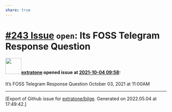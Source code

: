 ```yaml
---
share: true
---
```

# [\#243 Issue](https://github.com/extratone/bilge/issues/243) `open`: Its FOSS Telegram Response Question

#### <img src="https://avatars.githubusercontent.com/u/43663476?u=5047287ff0b8c3ce7f7e5858d204c9b3e57d8e44&v=4" width="50">[extratone](https://github.com/extratone) opened issue at [2021-10-04 09:58](https://github.com/extratone/bilge/issues/243):

It&rsquo;s FOSS Telegram Response Question October 03, 2021 at 11:00AM




-------------------------------------------------------------------------------



[Export of Github issue for [extratone/bilge](https://github.com/extratone/bilge). Generated on 2022.05.04 at 17:49:42.]
